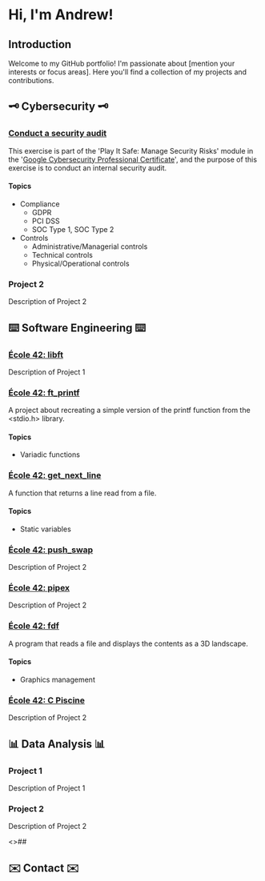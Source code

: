 # <h1>Hi, I'm Andrew!</h1>

## <h2>Introduction</h2>
Welcome to my GitHub portfolio! I'm passionate about [mention your interests or focus areas]. Here you'll find a collection of my projects and contributions.

## <h2>:old_key: Cybersecurity :old_key:</h2>

### <h3><a href="https://github.com/andrewrodgers90/conduct_a_security_audit/tree/main">Conduct a security audit</a></h3>
This exercise is part of the 'Play It Safe: Manage Security Risks' module in the '<a href="https://www.coursera.org/google-certificates/cybersecurity-certificate?network=g&utm_source=gg&creativeid=693701665321&matchtype=p&adgroupid=165119487572&gclid=Cj0KCQjwqdqvBhCPARIsANrmZhNXAt_8j18BwKrshjpWbrgJpCQfqPhGyrrYAAGAKKxGWwPNNPP4HwYaAoWqEALw_wcB&keyword=google%20cybersecurity%20professional%20certificate&utm_content=B2C&hide_mobile_promo=&utm_campaign=B2C_APAC_Google_FTCOF_Cybersecurity_Google_Professional_Certificate_ArtE_Set_2_Mar_24&campaignid=21105066676&gad_source=1&devicemodel=&adpostion=&utm_medium=sem&device=c&redirected_from_description_page=true">Google Cybersecurity Professional Certificate</a>', and the purpose of this exercise is to conduct an internal security audit. 
#### <h4>Topics</h4>
+ Compliance
  + GDPR
  + PCI DSS
  + SOC Type 1, SOC Type 2
+ Controls
  + Administrative/Managerial controls
  + Technical controls
  + Physical/Operational controls

### <h3>Project 2</h3>
Description of Project 2

## <h2>:keyboard: Software Engineering :keyboard:</h2>

### <h3><a href="https://github.com/andrewrodgers90/42_libft">École 42: libft</a></h3>
Description of Project 1

### <h3><a href="https://github.com/andrewrodgers90/42_ft_printf">École 42: ft_printf</a></h3>
A project about recreating a simple version of the printf function from the <stdio.h> library.
#### <h4>Topics</h4>
+ Variadic functions

### <h3><a href="https://github.com/andrewrodgers90/42_get_next_line">École 42: get_next_line</a></h3>
A function that returns a line read from a file.
#### <h4>Topics</h4>
+ Static variables

### <h3><a href="https://github.com/andrewrodgers90/42_push_swap">École 42: push_swap</a></h3>
Description of Project 2

### <h3><a href="https://github.com/andrewrodgers90/42_pipex">École 42: pipex</a></h3>
Description of Project 2

### <h3><a href="https://github.com/andrewrodgers90/42_fdf">École 42: fdf</a></h3>
A program that reads a file and displays the contents as a 3D landscape.
#### <h4>Topics</h4>
+ Graphics management

### <h3><a href="https://github.com/andrewrodgers90/andrewrodgers90/blob/main/piscine.md">École 42: C Piscine</a></h3>
Description of Project 2

## <h2>:bar_chart: Data Analysis :bar_chart:</h2>

### <h3>Project 1</h3>
Description of Project 1

### <h3>Project 2</h3>
Description of Project 2

<>## <h2>:envelope: Contact :envelope:</h2>
